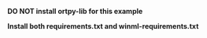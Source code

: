 **DO NOT install ortpy-lib for this example**

**Install both requirements.txt and winml-requirements.txt**